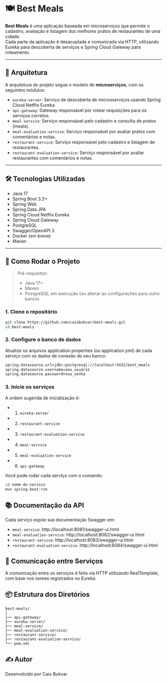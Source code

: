 # 🍽️ Best Meals

**Best Meals** é uma aplicação baseada em microserviços que permite o cadastro, avaliação e listagem dos melhores pratos de restaurantes de uma cidade.  
Cada parte da aplicação é desacoplada e comunicada via HTTP, utilizando Eureka para descoberta de serviços e Spring Cloud Gateway para roteamento.

---

## 🧱 Arquitetura

A arquitetura do projeto segue o modelo de **microserviços**, com os seguintes módulos:

- `eureka-server`: Serviço de descoberta de microsserviços usando Spring Cloud Netflix Eureka.
- `api-gateway`: Gateway responsável por rotear requisições para os serviços corretos.
- `meal-service`: Serviço responsável pelo cadastro e consulta de pratos (meals).
- `meal-evaluation-service`: Serviço responsável por avaliar pratos com comentários e notas.
- `restaurant-service`: Serviço responsável pelo cadastro e listagem de restaurantes.
- `restaurant-evaluation-service`: Serviço responsável por avaliar restaurantes com comentários e notas.

---

## 🛠️ Tecnologias Utilizadas

- Java 17
- Spring Boot 3.2+
- Spring Web
- Spring Data JPA
- Spring Cloud Netflix Eureka
- Spring Cloud Gateway
- PostgreSQL
- Swagger/OpenAPI 3
- Docker (em breve)
- Maven

---

## 🚀 Como Rodar o Projeto

> Pré-requisitos:
> - Java 17+
> - Maven
> - PostgreSQL em execução (ou alterar as configurações para outro banco)

### 1. Clone o repositório

```bash
git clone https://github.com/caiobukvar/best-meals.git
cd best-meals
```

### 2. Configure o banco de dados
Atualize os arquivos application.properties (ou application.yml) de cada serviço com os dados de conexão do seu banco:

```bash
spring.datasource.url=jdbc:postgresql://localhost:5432/best_meals
spring.datasource.username=seu_usuario
spring.datasource.password=sua_senha
```

### 3. Inicie os serviços
A ordem sugerida de inicialização é:

- 1. `eureka-server`
- 2. `restaurant-service`
- 3. `restaurant-evaluation-service`
- 4. `meal-service`
- 5. `meal-evaluation-service`
- 6. `api-gateway`

Você pode rodar cada serviço com o comando:

```bash
cd nome-do-servico
mvn spring-boot:run
```

## 📚 Documentação da API
Cada serviço expõe sua documentação Swagger em:

- `meal-service`: http://localhost:8081/swagger-ui.html
- `meal-evaluation-service`: http://localhost:8082/swagger-ui.html
- `restaurant-service`: http://localhost:8083/swagger-ui.html
- `restaurant-evaluation-service`: http://localhost:8084/swagger-ui.html

## 🔁 Comunicação entre Serviços
A comunicação entre os serviços é feita via HTTP utilizando RestTemplate, com base nos nomes registrados no Eureka.

## 📦 Estrutura dos Diretórios

```pgsql
best-meals/
│
├── api-gateway/
├── eureka-server/
├── meal-service/
├── meal-evaluation-service/
├── restaurant-service/
├── restaurant-evaluation-service/
└── pom.xml
```

## ✍️ Autor
Desenvolvido por Caio Bukvar
